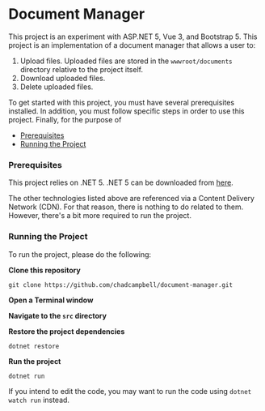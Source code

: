 # Document Manager
This project is an experiment with ASP.NET 5, Vue 3, and Bootstrap 5.
This project is an implementation of a document manager that allows a user to: 

1. Upload files. Uploaded files are stored in the `wwwroot/documents` directory relative to the project itself.
2. Download uploaded files.
3. Delete uploaded files.

To get started with this project, you must have several prerequisites installed.
In addition, you must follow specific steps in order to use this project.
Finally, for the purpose of 

- [Prerequisites](#prerequisites)
- [Running the Project](#running-the-project)

### Prerequisites
This project relies on .NET 5.
.NET 5 can be downloaded from [here](https://dotnet.microsoft.com/download/dotnet/5.0).

The other technologies listed above are referenced via a Content Delivery Network (CDN).
For that reason, there is nothing to do related to them.
However, there's a bit more required to run the project.

### Running the Project
To run the project, please do the following:

**Clone this repository**

`git clone https://github.com/chadcampbell/document-manager.git`

**Open a Terminal window**


**Navigate to the `src` directory**

**Restore the project dependencies**

`dotnet restore`

**Run the project**

`dotnet run`

If you intend to edit the code, you may want to run the code using `dotnet watch run` instead.